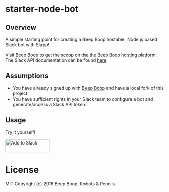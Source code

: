# starter-node-bot

## Overview
A simple starting point for creating a Beep Boop hostable, Node.js based Slack bot with Slapp!

Visit [Beep Boop](https://beepboophq.com/docs/article/overview) to get the scoop on the the Beep Boop hosting platform. The Slack API documentation can be found [here](https://api.slack.com/).

## Assumptions
* You have already signed up with [Beep Boop](https://beepboophq.com) and have a local fork of this project.
* You have sufficient rights in your Slack team to configure a bot and generate/access a Slack API token.

## Usage

Try it yourself!

<a href='https://beepboophq.com/api/slack/auth/add-to-slack/90644ec769634755806c2f06c67b5b86'><img alt='Add to Slack' height='40' width='139' src='https://platform.slack-edge.com/img/add_to_slack.png' srcset='https://platform.slack-edge.com/img/add_to_slack.png 1x, https://platform.slack-edge.com/img/add_to_slack@2x.png 2x' /></a>

# License
MIT Copyright (c) 2016 Beep Boop, Robots & Pencils


